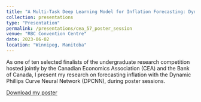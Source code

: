 ```yaml
---
title: "A Multi-Task Deep Learning Model for Inflation Forecasting: Dynamic Phillips Curve Neural Network"
collection: presentations
type: "Presentation"
permalink: /presentations/cea_57_poster_session
venue: "RBC Convention Centre"
date: 2023-06-02
location: "Winnipeg, Manitoba"
---
```


As one of ten selected finalists of the undergraduate research competition hosted jointly by the Canadian Economics Association (CEA) and the Bank of Canada, I present my research on forecasting inflation with the Dynamic Phillips Curve Neural Network (DPCNN), during poster sessions.

[Download my poster](https://rproner1.github.io/files/dpcnn_poster.pdf)